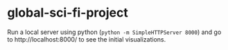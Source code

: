 # global-sci-fi-project

Run a local server using python (`python -m SimpleHTTPServer 8000`) and go to http://localhost:8000/ to see the initial visualizations.
